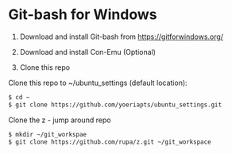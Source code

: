 # Git-bash for Windows

1. Download and install Git-bash from https://gitforwindows.org/
2. Download and install Con-Emu (Optional)

3. Clone this repo


Clone this repo to ~/ubuntu_settings (default location):
```bash
$ cd ~
$ git clone https://github.com/yoeriapts/ubuntu_settings.git
```

Clone the z - jump around repo
```bash
$ mkdir ~/git_workspae
$ git clone https://github.com/rupa/z.git ~/git_workspace
```

